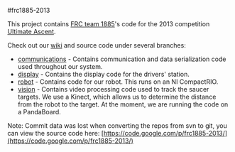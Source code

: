 #frc1885-2013

This project contains [FRC team 1885](http://iliterobotics.org)'s code for the 2013 competition [Ultimate Ascent](http://www.youtube.com/watch?v=wa5MGEZNrf0).

Check out our [wiki](https://github.com/iliterobotics/frc1885-2013/wiki) and source code under several branches:

- [communications](https://github.com/iliterobotics/frc1885-2013/tree/communications) - Contains communication and data serialization code used throughout our system.
- [display](https://github.com/iliterobotics/frc1885-2013/tree/display) - Contains the display code for the drivers' station.
- [robot](https://github.com/iliterobotics/frc1885-2013/tree/robot) - Contains code for our robot. This runs on an NI CompactRIO.
- [vision](https://github.com/iliterobotics/frc1885-2013/tree/vision) - Contains video processing code used to track the saucer targets. We use a Kinect, which allows us to determine the distance from the robot to the target. At the moment, we are running the code on a PandaBoard.

Note: Commit data was lost when converting the repos from svn to git, you can view the source code here: [https://code.google.com/p/frc1885-2013/](https://code.google.com/p/frc1885-2013/)
